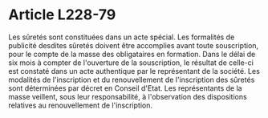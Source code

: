 # Article L228-79

Les sûretés sont constituées dans un acte spécial. Les formalités de publicité desdites sûretés doivent être accomplies avant toute souscription, pour le compte de la masse des obligataires en formation.   Dans le délai de six mois à compter de l'ouverture de la souscription, le résultat de celle-ci est constaté dans un acte authentique par le représentant de la société.   Les modalités de l'inscription et du renouvellement de l'inscription des sûretés sont déterminées par décret en Conseil d'Etat.   Les représentants de la masse veillent, sous leur responsabilité, à l'observation des dispositions relatives au renouvellement de l'inscription.